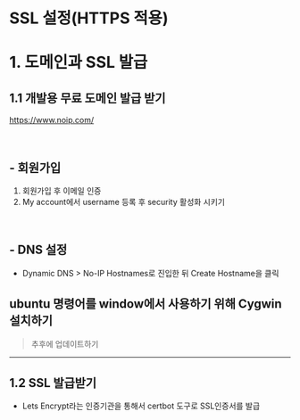 # SSL 설정(HTTPS 적용)

# 1. 도메인과 SSL 발급

## 1.1 개발용 무료 도메인 발급 받기

https://www.noip.com/

<br>

## - 회원가입

1. 회원가입 후 이메일 인증
2. My account에서 username 등록 후 security 활성화 시키기

<br>

## - DNS 설정

- Dynamic DNS > No-IP Hostnames로 진입한 뒤 Create Hostname을 클릭

## ubuntu 명령어를 window에서 사용하기 위해 Cygwin 설치하기


> 추후에 업데이트하기

---


## 1.2 SSL 발급받기

- Lets Encrypt라는 인증기관을 통해서 certbot 도구로 SSL인증서를 발급

